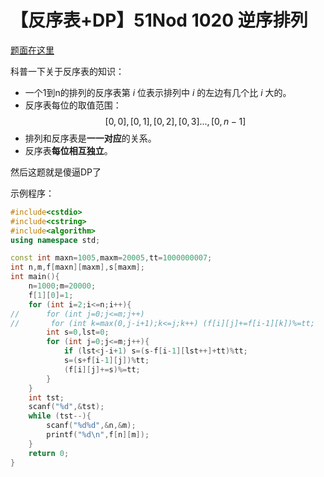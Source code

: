 # 【反序表+DP】51Nod 1020 逆序排列

[题面在这里](http://www.51nod.com/onlineJudge/questionCode.html#!problemId=1020)



科普一下关于反序表的知识：

- 一个1到n的排列的反序表第 $i$ 位表示排列中 $i$ 的左边有几个比 $i$ 大的。
- 反序表每位的取值范围：$$[0,0],[0,1],[0,2],[0,3]...,[0,n-1]$$
- 排列和反序表是**一一对应**的关系。
- 反序表**每位相互独立**。



然后这题就是傻逼DP了



示例程序：

```C++
#include<cstdio>
#include<cstring>
#include<algorithm>
using namespace std;

const int maxn=1005,maxm=20005,tt=1000000007;
int n,m,f[maxn][maxm],s[maxm];
int main(){
	n=1000;m=20000;
	f[1][0]=1;
	for (int i=2;i<=n;i++){
//		for (int j=0;j<=m;j++)
//		 for (int k=max(0,j-i+1);k<=j;k++) (f[i][j]+=f[i-1][k])%=tt;
		int s=0,lst=0;
		for (int j=0;j<=m;j++){
			if (lst<j-i+1) s=(s-f[i-1][lst++]+tt)%tt;
			s=(s+f[i-1][j])%tt;
			(f[i][j]+=s)%=tt;
		}
	}
	int tst;
	scanf("%d",&tst);
	while (tst--){
		scanf("%d%d",&n,&m);
		printf("%d\n",f[n][m]);
	}
	return 0;
}
```

